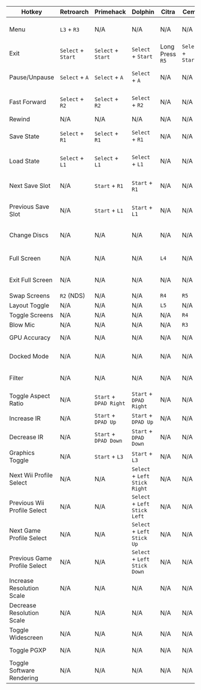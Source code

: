 | Hotkey                       | Retroarch          | Primehack              | Dolphin                       | Citra           | Cemu               | Yuzu                   | PPSSPP               | Duckstation            | PCSX2 | RPCS3 | MAME | ScummVM |
|------------------------------|--------------------|------------------------|-------------------------------|-----------------|--------------------|------------------------|----------------------|------------------------|-------|-------|------|---------|
| Menu                         | `L3` + `R3`        | N/A                    | N/A                           | N/A             | N/A                | `Start` + `DPAD Up`    | Left Trackpad Radial | Left Trackpad Radial   |       |       |      |         |
| Exit                         | `Select` + `Start` | `Select` + `Start`     | `Select` + `Start`            | Long Press `R5` | `Select` + `Start` | N/A                    | N/A                  | N/A                    |       |       |      |         |
| Pause/Unpause                | `Select` + `A`     | `Select` + `A`         | `Select` + `A`                | N/A             | N/A                | N/A                    | N/A                  | Left Trackpad Radial   |       |       |      |         |
| Fast Forward                 | `Select` + `R2`    | `Select` + `R2`        | `Select` + `R2`               | N/A             | N/A                | N/A                    | Left Trackpad Radial | `Select` + `R1`        |       |       |      |         |
| Rewind                       | N/A                | N/A                    | N/A                           | N/A             | N/A                | N/A                    | N/A                  | N/A                    |       |       |      |         |
| Save State                   | `Select` + `R1`    | `Select` + `R1`        | `Select` + `R1`               | N/A             | N/A                | N/A                    | Left Trackpad Radial | Left Trackpad Radial   |       |       |      |         |
| Load State                   | `Select` + `L1`    | `Select` + `L1`        | `Select` + `L1`               | N/A             | N/A                | N/A                    | Left Trackpad Radial | Left Trackpad Radial   |       |       |      |         |
| Next Save Slot               | N/A                | `Start` + `R1`         | `Start` + `R1`                | N/A             | N/A                | N/A                    | N/A                  | Left Trackpad Radial   |       |       |      |         |
| Previous Save Slot           | N/A                | `Start` + `L1`         | `Start` + `L1`                | N/A             | N/A                | N/A                    | N/A                  | Left Trackpad Radial   |       |       |      |         |
| Change Discs                 | N/A                | N/A                    | N/A                           | N/A             | N/A                | N/A                    | N/A                  | Left Trackpad Radial   |       |       |      |         |
| Full Screen                  | N/A                | N/A                    | N/A                           | `L4`            | N/A                | `Start` + `DPAD Up`    | N/A                  | N/A                    |       |       |      |         |
| Exit Full Screen             | N/A                | N/A                    | N/A                           | N/A             | N/A                | `Start` + `DPAD Down`  | N/A                  | N/A                    |       |       |      |         |
| Swap Screens                 | `R2` (NDS)         | N/A                    | N/A                           | `R4`            | `R5`               | N/A                    | N/A                  | N/A                    |       |       |      |         |
| Layout Toggle                | N/A                | N/A                    | N/A                           | `L5`            | N/A                | N/A                    | N/A                  | N/A                    |       |       |      |         |
| Toggle Screens               | N/A                | N/A                    | N/A                           | N/A             | `R4`               | N/A                    | N/A                  | N/A                    |       |       |      |         |
| Blow Mic                     | N/A                | N/A                    | N/A                           | N/A             | `R3`               | N/A                    | N/A                  | N/A                    |       |       |      |         |
| GPU Accuracy                 | N/A                | N/A                    | N/A                           | N/A             | N/A                | `Select` + `R3`        | N/A                  | N/A                    |       |       |      |         |
| Docked Mode                  | N/A                | N/A                    | N/A                           | N/A             | N/A                | `Start` + `DPAD Right` | N/A                  | N/A                    |       |       |      |         |
| Filter                       | N/A                | N/A                    | N/A                           | N/A             | N/A                | `Start` + `DPAD Left`  | N/A                  | N/A                    |       |       |      |         |
| Toggle Aspect Ratio          | N/A                | `Start` + `DPAD Right` | `Start` + `DPAD Right`        | N/A             | N/A                | N/A                    | N/A                  | N/A                    |       |       |      |         |
| Increase IR                  | N/A                | `Start` + `DPAD Up`    | `Start` + `DPAD Up`           | N/A             | N/A                | N/A                    | N/A                  | N/A                    |       |       |      |         |
| Decrease IR                  | N/A                | `Start` + `DPAD Down`  | `Start` + `DPAD Down`         | N/A             | N/A                | N/A                    | N/A                  | N/A                    |       |       |      |         |
| Graphics Toggle              | N/A                | `Start` + `L3`         | `Start` + `L3`                | N/A             | N/A                | N/A                    | N/A                  | N/A                    |       |       |      |         |
| Next Wii Profile Select      | N/A                | N/A                    | `Select` + `Left Stick Right` | N/A             | N/A                | N/A                    | N/A                  | N/A                    |       |       |      |         |
| Previous Wii Profile Select  | N/A                | N/A                    | `Select` + `Left Stick Left`  | N/A             | N/A                | N/A                    | N/A                  | N/A                    |       |       |      |         |
| Next Game Profile Select     | N/A                | N/A                    | `Select` + `Left Stick Up`    | N/A             | N/A                | N/A                    | N/A                  | N/A                    |       |       |      |         |
| Previous Game Profile Select | N/A                | N/A                    | `Select` + `Left Stick Down`  | N/A             | N/A                | N/A                    | N/A                  | N/A                    |       |       |      |         |
| Increase Resolution Scale    | N/A                | N/A                    | N/A                           | N/A             | N/A                | N/A                    | N/A                  | `Start` + `DPAD Up`    |       |       |      |         |
| Decrease Resolution Scale    | N/A                | N/A                    | N/A                           | N/A             | N/A                | N/A                    | N/A                  | `Start` + `DPAD Down`  |       |       |      |         |
| Toggle Widescreen            | N/A                | N/A                    | N/A                           | N/A             | N/A                | N/A                    | N/A                  | `Start` + `DPAD Right` |       |       |      |         |
| Toggle PGXP                  | N/A                | N/A                    | N/A                           | N/A             | N/A                | N/A                    | N/A                  | `Start` + `DPAD Left`  |       |       |      |         |
| Toggle Software Rendering    | N/A                | N/A                    | N/A                           | N/A             | N/A                | N/A                    | N/A                  | `Start` + `L3`         |       |       |      |         |
